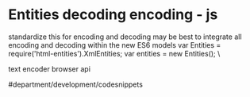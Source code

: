 # Entities decoding encoding - js
 standardize this for encoding and decoding
 may be best to integrate all encoding and decoding within the new ES6 models
var Entities = require('html-entities').XmlEntities;
var entities = new Entities();
\

text encoder browser api

#department/development/codesnippets